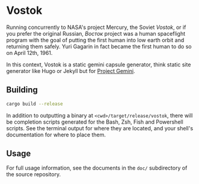 # Vostok
Running concurrently to NASA's project Mercury, the Soviet *Vostok*, or if you
prefer the original Russian, *Восток* project was a human spaceflight program
with the goal of putting the first human into low earth orbit and returning them
safely. Yuri Gagarin in fact became the first human to do so on April 12th, 1961.

In this context, Vostok is a static gemini capsule generator, think static site
generator like Hugo or Jekyll but for [Project Gemini](https://gemini.circumlunar.space).

## Building
```sh
cargo build --release
```
In addition to outputting a binary at `<cwd>/target/release/vostok`, there will be
completion scripts generated for the Bash, Zsh, Fish and Powershell scripts. See
the terminal output for where they are located, and your shell's documentation for
where to place them.

## Usage
For full usage information, see the documents in the `doc/` subdirectory of the
source repository.
